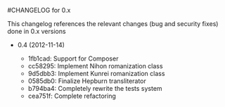 #CHANGELOG for 0.x

This changelog references the relevant changes (bug and security fixes) done in 0.x versions

* 0.4 (2012-11-14)
  
  * 1fb1cad: Support for Composer
  * cc58295: Implement Nihon romanization class
  * 9d5dbb3: Implement Kunrei romanization class
  * 0585db0: Finalize Hepburn transliterator
  * b794ba4: Completely rewrite the tests system
  * cea751f: Complete refactoring
